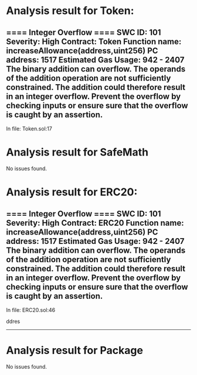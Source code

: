 # Analysis result for Token:

==== Integer Overflow ====
SWC ID: 101
Severity: High
Contract: Token
Function name: increaseAllowance(address,uint256)
PC address: 1517
Estimated Gas Usage: 942 - 2407
The binary addition can overflow.
The operands of the addition operation are not sufficiently constrained. The addition could therefore result in an integer overflow. Prevent the overflow by checking inputs or ensure sure that the overflow is caught by an assertion.
--------------------
In file: Token.sol:17


# Analysis result for SafeMath

No issues found.
# Analysis result for ERC20:

==== Integer Overflow ====
SWC ID: 101
Severity: High
Contract: ERC20
Function name: increaseAllowance(address,uint256)
PC address: 1517
Estimated Gas Usage: 942 - 2407
The binary addition can overflow.
The operands of the addition operation are not sufficiently constrained. The addition could therefore result in an integer overflow. Prevent the overflow by checking inputs or ensure sure that the overflow is caught by an assertion.
--------------------
In file: ERC20.sol:46

ddres

--------------------


# Analysis result for Package

No issues found.
